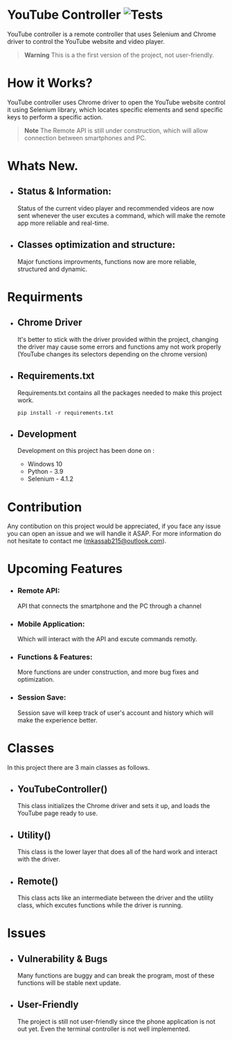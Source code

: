 # YouTube Controller ![Tests](https://github.com/FattyMango/YouTube-Controller/actions/workflows/tests.yml/badge.svg)
YouTube controller is a remote controller that uses Selenium and Chrome driver to control the YouTube website and video player.


>**Warning**
This is a the first version of the project, not user-friendly.


# How it Works?
YouTube controller uses Chrome driver to open the YouTube website  control it using Selenium library, which locates specific elements and send specific keys to perform a specific action.

>**Note**
The Remote API is still under construction, which will allow connection between smartphones and PC.

# Whats New.
- ## Status & Information:
  Status of the current video player and recommended videos are now sent whenever the user excutes a command, which will make the remote app more reliable and real-time.

- ## Classes optimization and structure:
  Major functions improvments, functions now are more reliable, structured and dynamic.  

# Requirments
- ## Chrome Driver
  It's better to stick with the driver provided within the project, changing the driver may cause some errors and functions amy not work properly (YouTube changes its selectors depending on the   chrome version)
  
- ## Requirements.txt
  Requirements.txt contains all the packages needed to make this project work.
  ```
  pip install -r requirements.txt
  ```
- ## Development
  Development on this project has been done on :
  - Windows 10
  - Python - 3.9
  - Selenium - 4.1.2 

# Contribution
  Any contibution on this project would be appreciated, if you face any issue you can open an issue and we will handle it ASAP.
  For more information do not hesitate to contact me (mkassab215@outlook.com).
# Upcoming Features 
- ### Remote API:
  API that connects the smartphone and the PC through a channel 
      
- ### Mobile Application: 
  Which will interact with the API and excute commands remotly.
- ### Functions & Features:
  More functions are under construction, and more bug fixes and optimization.
      
- ### Session Save:
  Session save will keep track of user's account and history which will make the experience better.   
    
 
# Classes
  In this project there are 3 main classes as follows.

- ## YouTubeController()
  This class initializes the Chrome driver and sets it up, and loads the YouTube page ready to use.
  

- ## Utility()
  This class is the lower layer that does all of the hard work and interact with the driver.
    

- ## Remote()
  This class acts like an intermediate between the driver and the utility class, which excutes
  functions while the driver is running.

# Issues
- ## Vulnerability & Bugs
  Many functions are buggy and can break the program, most of these functions will be stable next update.

- ## User-Friendly
  The project is still not user-friendly since the phone application is not out yet.
  Even the terminal controller is not well implemented.
